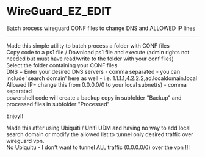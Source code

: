 # WireGuard_EZ_EDIT
Batch process wireguard CONF files to change DNS and ALLOWED IP lines
___________________________________

Made this simple utility to batch process a folder with CONF files  
Copy code to a ps1 file  / Download ps1 file and execute (admin rights not needed but must have read/write to the folder with your conf files)   
Select the folder containing your CONF files  
DNS = Enter your desired DNS servers - comma separated - you can include 'search domain' here as well - i.e. 1.1.1.1,4.2.2.2,ad.localdomain.local   
Allowed IP= change this from 0.0.0.0/0 to your local subnet(s) - comma separated   
powershell code will create a backup copy in subfolder "Backup" and processed files in subfolder "Processed"  
   
Enjoy!!     
   
Made this after using Ubiquiti / Unifi UDM and having no way to add local search domain or modify the allowed list to tunnel only desired traffic over wireguard vpn.   
No Ubiquitu - I don't want to tunnel ALL traffic (0.0.0.0/0) over the vpn !!!     


